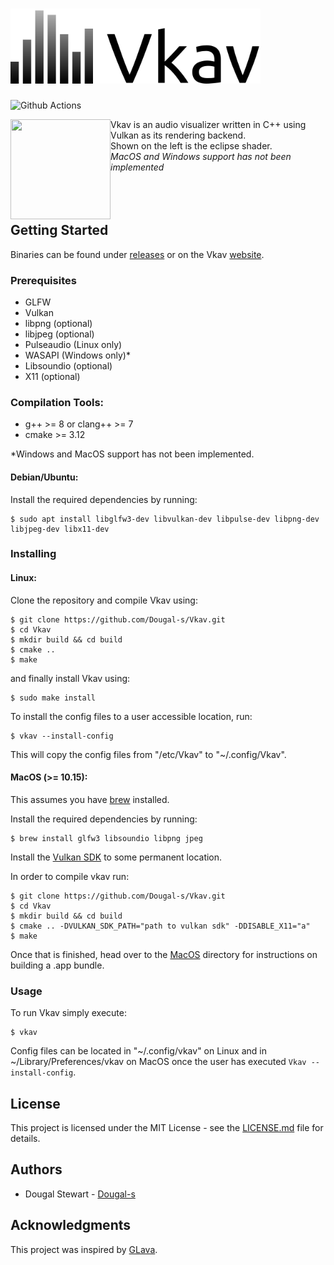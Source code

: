 # <img src="logo.svg" width="400">

![Github Actions](https://github.com/Dougal-s/Vkav/workflows/build/badge.svg)

<img align="left" src="https://thumbs.gfycat.com/UnconsciousAlarmingGreatwhiteshark-size_restricted.gif" width="160" height="160" />

Vkav is an audio visualizer written in C++ using Vulkan as its rendering backend.<br/>
Shown on the left is the eclipse shader.<br/>
*MacOS and Windows support has not been implemented*
<br/>
<br/>
<br/>
<br/>

## Getting Started
Binaries can be found under [releases](https://github.com/Dougal-s/Vkav/releases) or on the Vkav [website](https://dougal-s.github.io/Vkav/).

### Prerequisites
* GLFW
* Vulkan
* libpng (optional)
* libjpeg (optional)
* Pulseaudio (Linux only)
* WASAPI (Windows only)\*
* Libsoundio (optional)
* X11 (optional)

### Compilation Tools:
* g++ >= 8 or clang++ >= 7
* cmake >= 3.12

\*Windows and MacOS support has not been implemented.


#### Debian/Ubuntu:
Install the required dependencies by running:
```
$ sudo apt install libglfw3-dev libvulkan-dev libpulse-dev libpng-dev libjpeg-dev libx11-dev
```

### Installing

#### Linux:
Clone the repository and compile Vkav using:
```
$ git clone https://github.com/Dougal-s/Vkav.git
$ cd Vkav
$ mkdir build && cd build
$ cmake ..
$ make
```
and finally install Vkav using:
```
$ sudo make install
```
To install the config files to a user accessible location, run:
```
$ vkav --install-config
```
This will copy the config files from "/etc/Vkav" to "~/.config/Vkav".


#### MacOS (>= 10.15):
This assumes you have [brew](https://brew.sh/) installed.

Install the required dependencies by running:
```
$ brew install glfw3 libsoundio libpng jpeg
```
Install the [Vulkan SDK](https://vulkan.lunarg.com/sdk/home#mac) to some permanent location.

In order to compile vkav run:
```
$ git clone https://github.com/Dougal-s/Vkav.git
$ cd Vkav
$ mkdir build && cd build
$ cmake .. -DVULKAN_SDK_PATH="path to vulkan sdk" -DDISABLE_X11="a"
$ make
```

Once that is finished, head over to the [MacOS](./MacOS/README.md) directory for instructions on building a .app bundle.

### Usage
To run Vkav simply execute:
```
$ vkav
```

Config files can be located in "~/.config/vkav" on Linux and in ~/Library/Preferences/vkav on MacOS
once the user has executed `Vkav --install-config`.

## License

This project is licensed under the MIT License - see the [LICENSE.md](LICENSE.md) file for details.

## Authors
* Dougal Stewart - [Dougal-s](https://github.com/Dougal-s)

## Acknowledgments
This project was inspired by [GLava](https://github.com/wacossusca34/glava).
